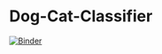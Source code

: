 # Dog-Cat-Classifier
[![Binder](https://mybinder.org/badge_logo.svg)](https://mybinder.org/v2/gh/thash-ebm/Dog-Cat-Classifier/HEAD?filepath=voila%2Frender%2Fdog-cat-classifier.ipynb)
